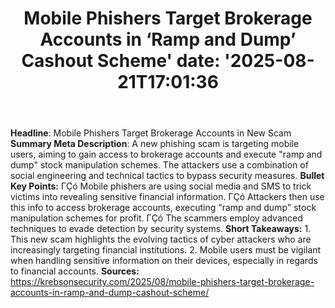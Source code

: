 ﻿---
title: "Mobile Phishers Target Brokerage Accounts in ‘Ramp and Dump’ Cashout Scheme'
date: '2025-08-21T17:01:36"
category: "Markets"
summary: ""
slug: "mobile phishers target brokerage accounts in ramp and dump c"
source_urls:
  - "https://krebsonsecurity.com/2025/08/mobile-phishers-target-brokerage-accounts-in-ramp-and-dump-cashout-scheme/"
seo:
  title: "Mobile Phishers Target Brokerage Accounts in ‘Ramp and Dump’ Cashout Scheme | Hash n Hedge'
  description: '"
  keywords: ["news", "markets", "brief"]
---
**Headline**: Mobile Phishers Target Brokerage Accounts in New Scam  **Summary Meta Description**: A new phishing scam is targeting mobile users, aiming to gain access to brokerage accounts and execute "ramp and dump" stock manipulation schemes. The attackers use a combination of social engineering and technical tactics to bypass security measures.  **Bullet Key Points:**  ΓÇó Mobile phishers are using social media and SMS to trick victims into revealing sensitive financial information. ΓÇó Attackers then use this info to access brokerage accounts, executing "ramp and dump" stock manipulation schemes for profit. ΓÇó The scammers employ advanced techniques to evade detection by security systems.  **Short Takeaways:**  1. This new scam highlights the evolving tactics of cyber attackers who are increasingly targeting financial institutions. 2. Mobile users must be vigilant when handling sensitive information on their devices, especially in regards to financial accounts.  **Sources:**  https://krebsonsecurity.com/2025/08/mobile-phishers-target-brokerage-accounts-in-ramp-and-dump-cashout-scheme/ 
